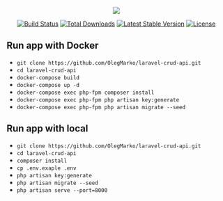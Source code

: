 <p align="center"><img src="https://laravel.com/assets/img/components/logo-laravel.svg"></p>

<p align="center">
<a href="https://travis-ci.org/laravel/framework"><img src="https://travis-ci.org/laravel/framework.svg" alt="Build Status"></a>
<a href="https://packagist.org/packages/laravel/framework"><img src="https://poser.pugx.org/laravel/framework/d/total.svg" alt="Total Downloads"></a>
<a href="https://packagist.org/packages/laravel/framework"><img src="https://poser.pugx.org/laravel/framework/v/stable.svg" alt="Latest Stable Version"></a>
<a href="https://packagist.org/packages/laravel/framework"><img src="https://poser.pugx.org/laravel/framework/license.svg" alt="License"></a>
</p>

## Run app with Docker

- `git clone https://github.com/OlegMarko/laravel-crud-api.git`
- `cd laravel-crud-api`
- `docker-compose build`
- `docker-compose up -d`
- `docker-compose exec php-fpm composer install`
- `docker-compose exec php-fpm php artisan key:generate`
- `docker-compose exec php-fpm php artisan migrate --seed`

## Run app with local
- `git clone https://github.com/OlegMarko/laravel-crud-api.git`
- `cd laravel-crud-api`
- `composer install`
- `cp .env.exaple .env`
- `php artisan key:generate`
- `php artisan migrate --seed`
- `php artisan serve --port=8000`
    
